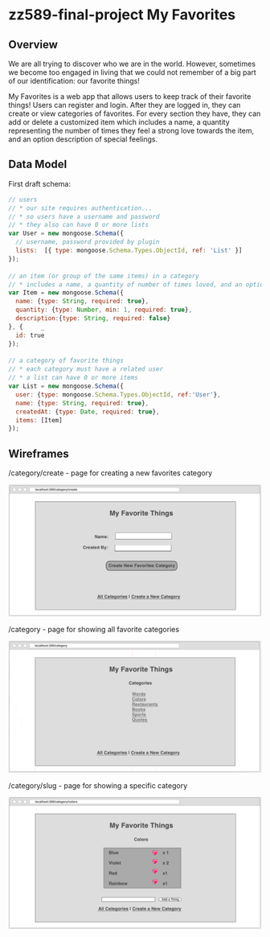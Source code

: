 # zz589-final-project  My Favorites

## Overview
We are all trying to discover who we are in the world. However, sometimes we become too engaged in living that we could not remember of a big part of our identification: our favorite things! 

My Favorites is a web app that allows users to keep track of their favorite things! Users can register and login. After they are logged in, they can create or view categories of favorites. For every section they have, they can add or delete a customized item which includes a name,  a quantity representing the number of times they feel a strong love towards the item, and an option description of special feelings.  

## Data Model

First draft schema:
```javascript
// users 
// * our site requires authentication... 
// * so users have a username and password 
// * they also can have 0 or more lists 
var User = new mongoose.Schema({     
  // username, password provided by plugin     
  lists:  [{ type: mongoose.Schema.Types.ObjectId, ref: 'List' }] 
});  

// an item (or group of the same items) in a category 
// * includes a name, a quantity of number of times loved, and an optional description/feeling
var Item = new mongoose.Schema({     
  name: {type: String, required: true},     
  quantity: {type: Number, min: 1, required: true},     
  description:{type: String, required: false} 
}, {     _
  id: true 
});  
  
// a category of favorite things 
// * each category must have a related user 
// * a list can have 0 or more items 
var List = new mongoose.Schema({     
  user: {type: mongoose.Schema.Types.ObjectId, ref:'User'},     
  name: {type: String, required: true},     
  createdAt: {type: Date, required: true},     
  items: [Item] 
});
```


## Wireframes
/category/create - page for creating a new favorites category

![category create](documentation/create.png)

/category - page for showing all favorite categories

![category](documentation/category.png)

/category/slug - page for showing a specific category

![category](documentation/category-slug.png)

